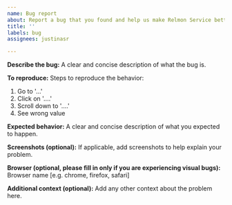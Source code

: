 ```yaml
---
name: Bug report
about: Report a bug that you found and help us make Relmon Service better
title: ''
labels: bug
assignees: justinasr

---
```


**Describe the bug:**
A clear and concise description of what the bug is.

**To reproduce:**
Steps to reproduce the behavior:
1. Go to '...'
2. Click on '....'
3. Scroll down to '....'
4. See wrong value

**Expected behavior:**
A clear and concise description of what you expected to happen.

**Screenshots (optional):**
If applicable, add screenshots to help explain your problem.

**Browser (optional, please fill in only if you are experiencing visual bugs):**
Browser name [e.g. chrome, firefox, safari]

**Additional context (optional):**
Add any other context about the problem here.
